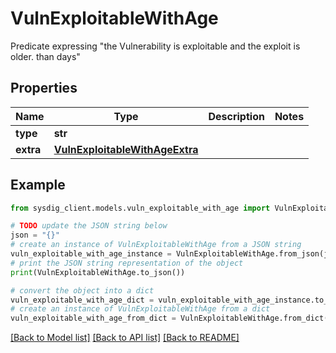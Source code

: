 # VulnExploitableWithAge

Predicate expressing \"the Vulnerability is exploitable and the exploit is older. than <age> days\" 

## Properties

Name | Type | Description | Notes
------------ | ------------- | ------------- | -------------
**type** | **str** |  | 
**extra** | [**VulnExploitableWithAgeExtra**](VulnExploitableWithAgeExtra.md) |  | 

## Example

```python
from sysdig_client.models.vuln_exploitable_with_age import VulnExploitableWithAge

# TODO update the JSON string below
json = "{}"
# create an instance of VulnExploitableWithAge from a JSON string
vuln_exploitable_with_age_instance = VulnExploitableWithAge.from_json(json)
# print the JSON string representation of the object
print(VulnExploitableWithAge.to_json())

# convert the object into a dict
vuln_exploitable_with_age_dict = vuln_exploitable_with_age_instance.to_dict()
# create an instance of VulnExploitableWithAge from a dict
vuln_exploitable_with_age_from_dict = VulnExploitableWithAge.from_dict(vuln_exploitable_with_age_dict)
```
[[Back to Model list]](../README.md#documentation-for-models) [[Back to API list]](../README.md#documentation-for-api-endpoints) [[Back to README]](../README.md)


